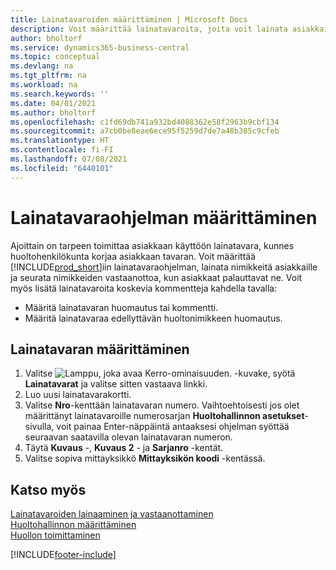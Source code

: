 ```yaml
---
title: Lainatavaroiden määrittäminen | Microsoft Docs
description: Voit määrittää lainatavaroita, joita voit lainata asiakkaille huollossa olevien huoltonimikkeiden tilalle.
author: bholtorf
ms.service: dynamics365-business-central
ms.topic: conceptual
ms.devlang: na
ms.tgt_pltfrm: na
ms.workload: na
ms.search.keywords: ''
ms.date: 04/01/2021
ms.author: bholtorf
ms.openlocfilehash: c1fd69db741a932bd4088362e58f2963b9cbf134
ms.sourcegitcommit: a7cb0be8eae6ece95f5259d7de7a48b385c9cfeb
ms.translationtype: HT
ms.contentlocale: fi-FI
ms.lasthandoff: 07/08/2021
ms.locfileid: "6440101"
---
```

# <a name="set-up-a-loaner-program"></a>Lainatavaraohjelman määrittäminen
Ajoittain on tarpeen toimittaa asiakkaan käyttöön lainatavara, kunnes huoltohenkilökunta korjaa asiakkaan tavaran. Voit määrittää [!INCLUDE[prod_short](includes/prod_short.md)]iin lainatavaraohjelman, lainata nimikkeitä asiakkaille ja seurata nimikkeiden vastaanottoa, kun asiakkaat palauttavat ne. Voit myös lisätä lainatavaroita koskevia kommentteja kahdella tavalla:  
  
* Määritä lainatavaran huomautus tai kommentti.  
* Määritä lainatavaraa edellyttävän huoltonimikkeen huomautus.  

## <a name="to-set-up-a-loaner"></a>Lainatavaran määrittäminen  
1. Valitse ![Lamppu, joka avaa Kerro-ominaisuuden.](media/ui-search/search_small.png "Kerro, mitä haluat tehdä") -kuvake, syötä **Lainatavarat** ja valitse sitten vastaava linkki.  
2. Luo uusi lainatavarakortti. 
3. Valitse **Nro**-kenttään lainatavaran numero. Vaihtoehtoisesti jos olet määrittänyt lainatavaroille numerosarjan **Huoltohallinnon asetukset**-sivulla, voit painaa Enter-näppäintä antaaksesi ohjelman syöttää seuraavan saatavilla olevan lainatavaran numeron.  
4. Täytä **Kuvaus** -, **Kuvaus 2** - ja **Sarjanro** -kentät.  
5. Valitse sopiva mittayksikkö **Mittayksikön koodi** -kentässä.  
  
## <a name="see-also"></a>Katso myös
[Lainatavaroiden lainaaminen ja vastaanottaminen](service-how-to-lend-receive-loaners.md)  
[Huoltohallinnon määrittäminen](service-setup-service.md)  
[Huollon toimittaminen](service-deliver-service.md)  



[!INCLUDE[footer-include](includes/footer-banner.md)]
